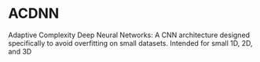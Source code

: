 # ACDNN
Adaptive Complexity Deep Neural Networks: A CNN architecture designed specifically to avoid overfitting on small datasets. Intended for small 1D, 2D, and 3D
